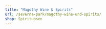 ```yaml
---
title: "Magothy Wine & Spirits"
url: /severna-park/magothy-wine-und-spirits/
shop: Spirituosen
---
```

